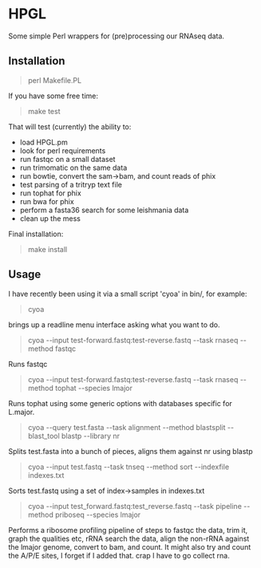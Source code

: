 # HPGL

Some simple Perl wrappers for (pre)processing our RNAseq data.

## Installation

> perl Makefile.PL

If you have some free time:
> make test

That will test (currently) the ability to:
* load HPGL.pm
* look for perl requirements
* run fastqc on a small dataset
* run trimomatic on the same data
* run bowtie, convert the sam->bam, and count reads of phix
* test parsing of a tritryp text file
* run tophat for phix
* run bwa for phix
* perform a fasta36 search for some leishmania data
* clean up the mess

Final installation:
> make install

## Usage

I have recently been using it via a small script 'cyoa' in bin/, for example:

> cyoa

brings up a readline menu interface asking what you want to do.

> cyoa --input test-forward.fastq:test-reverse.fastq --task rnaseq --method fastqc

Runs fastqc

> cyoa --input test-forward.fastq:test-reverse.fastq --task rnaseq --method tophat --species lmajor

Runs tophat using some generic options with databases specific for L.major.

> cyoa --query test.fasta --task alignment --method blastsplit --blast_tool blastp --library nr

Splits test.fasta into a bunch of pieces, aligns them against nr using blastp

> cyoa --input test.fastq --task tnseq --method sort --indexfile indexes.txt

Sorts test.fastq using a set of index->samples in indexes.txt

> cyoa --input test_forward.fastq:test_reverse.fastq --task pipeline --method priboseq --species lmajor

Performs a ribosome profiling pipeline of steps to fastqc the data,
trim it, graph the qualities etc, rRNA search the data, align the
non-rRNA against the lmajor genome, convert to bam, and count. It
might also try and count the A/P/E sites, I forget if I added that.
crap I have to go collect rna.
